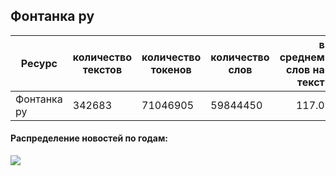 ## Фонтанка ру

| Ресурс                        | количество текстов | количество токенов | количество слов | в среднем слов на текст |
|-------------------------------|--------------------|--------------------|-----------------|------------------------:|
| Фонтанка ру                   | 342683             | 71046905           | 59844450        | 117.0                   |
 
#### Распределение новостей по годам:

![](https://github.com/TatianaShavrina/taiga_site/blob/master/assets/images/fontanka_years.png )
